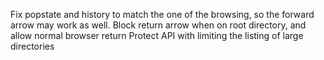 Fix popstate and history to match the one of the browsing, so the forward arrow may work as well.
Block return arrow when on root directory, and allow normal browser return
Protect API with limiting the listing of large directories
